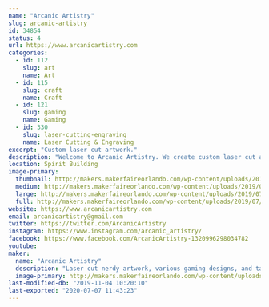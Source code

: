 ```yaml
---
name: "Arcanic Artistry"
slug: arcanic-artistry
id: 34854
status: 4
url: https://www.arcanicartistry.com
categories:
  - id: 112
    slug: art
    name: Art
  - id: 115
    slug: craft
    name: Craft
  - id: 121
    slug: gaming
    name: Gaming
  - id: 330
    slug: laser-cutting-engraving
    name: Laser Cutting & Engraving
excerpt: "Custom laser cut artwork."
description: "Welcome to Arcanic Artistry. We create custom laser cut artwork of all kinds and varieties. Starting just over a year and a half ago we've aimed to create unique gifts to celebrate nerd culture that everyone can enjoy."
location: Spirit Building
image-primary:
  thumbnail: http://makers.makerfaireorlando.com/wp-content/uploads/2019/07/20190712_1301470-150x150.jpg
  medium: http://makers.makerfaireorlando.com/wp-content/uploads/2019/07/20190712_1301470-300x300.jpg
  large: http://makers.makerfaireorlando.com/wp-content/uploads/2019/07/20190712_1301470-1024x1024.jpg
  full: http://makers.makerfaireorlando.com/wp-content/uploads/2019/07/20190712_1301470.jpg
website: https://www.arcanicartistry.com
email: arcanicartistry@gmail.com
twitter: https://twitter.com/ArcanicArtistry
instagram: https://www.instagram.com/arcanic_artistry/
facebook: https://www.facebook.com/ArcanicArtistry-1320996298034782
youtube: 
maker:
  name: "Arcanic Artistry"
  description: "Laser cut nerdy artwork, various gaming designs, and tabletop rpg accessories to enhance your home and playspace."
  image-primary: http://makers.makerfaireorlando.com/wp-content/uploads/2019/07/AA-Logo-image-1-1024x1024.png
last-modified-db: "2019-11-04 10:20:10"
last-exported: "2020-07-07 11:43:23"
---
```

